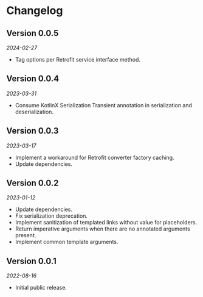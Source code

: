 Changelog
=========

## Version 0.0.5

_2024-02-27_

* Tag options per Retrofit service interface method.

## Version 0.0.4

_2023-03-31_

* Consume KotlinX Serialization Transient annotation in serialization and deserialization.

## Version 0.0.3

_2023-03-17_

* Implement a workaround for Retrofit converter factory caching.
* Update dependencies.

## Version 0.0.2

_2023-01-12_

* Update dependencies.
* Fix serialization deprecation.
* Implement sanitization of templated links without value for placeholders.
* Return imperative arguments when there are no annotated arguments present.
* Implement common template arguments.

## Version 0.0.1

_2022-08-16_

* Initial public release.
  